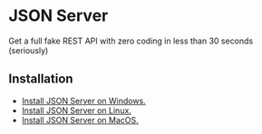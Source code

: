 # JSON Server

Get a full fake REST API with zero coding in less than 30 seconds (seriously)

## Installation

- [Install JSON Server on Windows.](https://www.libexplainer.com/typicode/json-server/json-server_installation.html#windows)
- [Install JSON Server on Linux.](https://www.libexplainer.com/typicode/json-server/json-server_installation.html#linux)
- [Install JSON Server on MacOS.](https://www.libexplainer.com/typicode/json-server/json-server_installation.html#macos)
